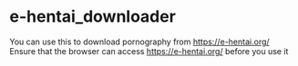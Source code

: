 # e-hentai_downloader
You can use this to download pornography from https://e-hentai.org/
Ensure that the browser can access https://e-hentai.org/ before you use it
